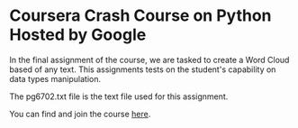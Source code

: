 # Coursera Crash Course on Python Hosted by Google

In the final assignment of the course, we are tasked to create a Word Cloud based of any text. This assignments tests on the student's capability on data types manipulation.

The pg6702.txt file is the text file used for this assignment.

You can find and join the course [here](https://www.coursera.org/learn/python-crash-course).
